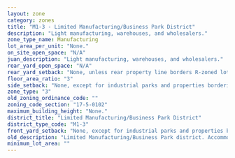 ```yaml
---
layout: zone
category: zones
title: "M1-3 - Limited Manufacturing/Business Park District"
description: "Light manufacturing, warehouses, and wholesalers."
zone_type_name: Manufacturing
lot_area_per_unit: "None."
on_site_open_space: "N/A"
juan_description: "Light manufacturing, warehouses, and wholesalers."
rear_yard_open_space: "N/A"
rear_yard_setback: "None, unless rear property line borders R-zoned lot&#39;s side or rear property line. Then the minimum setback is 30 ft."
floor_area_ratio: "3"
side_setback: "None, except for industrial parks and properties bordering R-zoned lots (see 17-5-0405-A for details)."
zone_type: "3"
old_zoning_ordinance_code: ""
zoning_code_section: "17-5-0102"
maximum_building_height: "None."
district_title: "Limited Manufacturing/Business Park District"
district_type_code: "M1-3"
front_yard_setback: "None, except for industrial parks and properties bordering R-zoned lots (see 17-5-0405-A for details)."
old_description: "Limited Manufacturing/Business Park district. Accommodates low-impact manufacturing, wholesaling, warehousing and distribution activities that occur within enclosed buildings. The district is intended to promote highquality new development and reuse of older industrial buildings."
minimum_lot_area: ""
---
```

